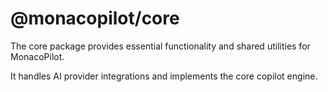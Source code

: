 # @monacopilot/core

The core package provides essential functionality and shared utilities for MonacoPilot.

It handles AI provider integrations and implements the core copilot engine.
